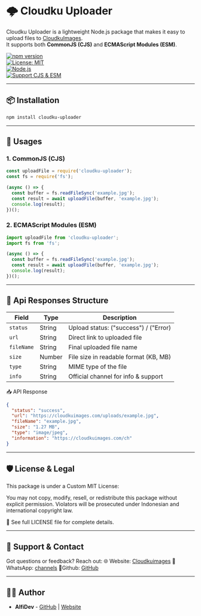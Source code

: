 # 🌩️ Cloudku Uploader

Cloudku Uploader is a lightweight Node.js package that makes it easy to upload files to [CloudkuImages](https://cloudkuimages.com).  
It supports both **CommonJS (CJS)** and **ECMAScript Modules (ESM)**.

[![npm version](https://img.shields.io/npm/v/cloudku-uploader.svg)](https://www.npmjs.com/package/cloudku-uploader)  
[![License: MIT](https://img.shields.io/badge/License-Custom%20MIT-blue.svg)](LICENSE)  
[![Node.js](https://img.shields.io/badge/Node.js-16%2B-brightgreen)](https://nodejs.org/)  
[![Support CJS & ESM](https://img.shields.io/badge/Supports-CJS%20%7C%20ESM-orange)](#)

---

## 📦 Installation
```bash
npm install cloudku-uploader
```

---

## 🚀 Usages

### **1. CommonJS (CJS)**

```js
const uploadFile = require('cloudku-uploader');
const fs = require('fs');

(async () => {
  const buffer = fs.readFileSync('example.jpg');
  const result = await uploadFile(buffer, 'example.jpg');
  console.log(result);
})();
```

### **2. ECMAScript Modules (ESM)**

```js
import uploadFile from 'cloudku-uploader';
import fs from 'fs';

(async () => {
  const buffer = fs.readFileSync('example.jpg');
  const result = await uploadFile(buffer, 'example.jpg');
  console.log(result);
})();
```

---

## 📌 Api Responses Structure

|   Field    | Type   |            Description                 |
| ---------- | ------ | -------------------------------------  |
| `status`   | String | Upload status: ("success") / ("Error)  |
| `url`      | String | Direct link to uploaded file           |
| `fileName` | String | Final uploaded file name               |
| `size`     | Number | File size in readable format (KB, MB)  |
| `type`     | String | MIME type of the file                  |
| `info`     | String | Official channel for info & support    |

📥 API Response

```json
{
  "status": "success",
  "url": "https://cloudkuimages.com/uploads/example.jpg",
  "fileName": "example.jpg",
  "size": "1.27 MB",
  "type": "image/jpeg",
  "information": "https://cloudkuimages.com/ch"
}
```

---

## 🛡 License & Legal
This package is under a Custom MIT License:

You may not copy, modify, resell, or redistribute this package without explicit permission.
Violators will be prosecuted under Indonesian and international copyright law.

📄 See full LICENSE file for complete details.


---

## 🙋 Support & Contact
Got questions or feedback? Reach out:
🌐 Website: [Cloudkuimages](https://cloudkuimages.guru)
💬 WhatsApp: [channels](https://cloudkuimages.guru/ch)
🎲Github: [GitHub](https://github.com/AlfiCloud)

---

## 👨‍💻 Author

- **AlfiDev** - [GitHub](https://github.com/AlfiCloud) | [Website](https://cloudkuimages.guru)
